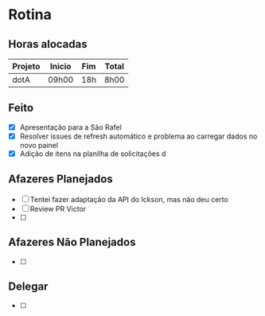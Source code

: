 # Rotina

## Horas alocadas

Projeto | Inicio | Fim | Total
--------|-------|-------|------
dotA    | 09h00 | 18h | 8h00

## Feito

- [x] Apresentação para a São Rafel
- [x] Resolver issues de refresh automático e problema ao carregar dados no novo painel
- [x] Adição de itens na planilha de solicitações d

## Afazeres Planejados

- [ ] Tentei fazer adaptação da API do Ickson, mas não deu certo 
- [ ] Review PR Victor
- [ ] 

## Afazeres Não Planejados

- [ ] 

## Delegar

- [ ] 

<!--stackedit_data:
eyJoaXN0b3J5IjpbLTM3Mjg2MTMzMCwtMTI3MjA4NjkzLC02OT
YwMDY5MDIsLTQ2NjQyMzQ0MywyMDk1NjcwMjg5LDEyNzU3OTY2
OCwyNzE4MTAxOTcsMTMwNjQ4MTI3MSwtMTI4OTM5MDQ0NywxOD
Y0MDQ1Njk2LC0zNDM5MDA0MDAsMTI5NDI2NDI2NCwtMTM4OTkx
MjA4NSwtMTM0MjIwNTA4OSwtODA1Mzg5MjE1LDExMDY3OTY5Mz
EsNzgxMTQ5MzIsLTExNzAyMDg4MTMsLTE5ODg3NTk1MTQsOTAz
NzM3NTU4XX0=
-->